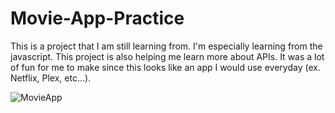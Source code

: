 # Movie-App-Practice

This is a project that I am still learning from. I'm especially learning from the javascript. This project is also helping me learn more about APIs. It was a lot of fun for me to make since this looks like an app I would use everyday (ex. Netflix, Plex, etc...). 






![MovieApp](https://user-images.githubusercontent.com/98457140/157165462-6a961949-f47c-48bd-b6d3-6a9530e0bf2e.png)
